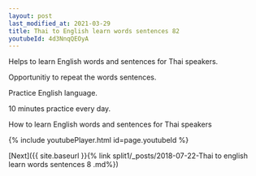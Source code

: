 ```yaml
---
layout: post
last_modified_at: 2021-03-29
title: Thai to English learn words sentences 82 
youtubeId: 4d3NnqQEOyA
---
```

 
 
Helps to learn English words and sentences for Thai speakers.

Opportunitiy to repeat the words sentences. 

Practice English language. 
 
10 minutes practice every day. 
 
How to learn English words and sentences for Thai speakers 
 
{% include youtubePlayer.html id=page.youtubeId %}
 
 
[Next]({{ site.baseurl }}{% link  split1/_posts/2018-07-22-Thai to english learn words sentences 8 .md%})
 
